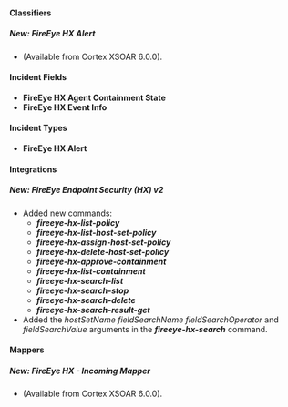 
#### Classifiers
##### New: FireEye HX Alert
- (Available from Cortex XSOAR 6.0.0).
#### Incident Fields
- **FireEye HX Agent Containment State**
- **FireEye HX Event Info**

#### Incident Types
- **FireEye HX Alert**

#### Integrations
##### New: FireEye Endpoint Security (HX) v2
- Added new commands:
    - ***fireeye-hx-list-policy***
    - ***fireeye-hx-list-host-set-policy***
    - ***fireeye-hx-assign-host-set-policy***
    - ***fireeye-hx-delete-host-set-policy***
    - ***fireeye-hx-approve-containment***
    - ***fireeye-hx-list-containment***
    - ***fireeye-hx-search-list***
    - ***fireeye-hx-search-stop***
    - ***fireeye-hx-search-delete***
    - ***fireeye-hx-search-result-get***
- Added the *hostSetName* *fieldSearchName* *fieldSearchOperator* and *fieldSearchValue* arguments in the ***fireeye-hx-search*** command.
#### Mappers
##### New: FireEye HX - Incoming Mapper
- (Available from Cortex XSOAR 6.0.0).